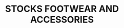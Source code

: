 ---
title: "STOCKS FOOTWEAR AND ACCESSORIES"
url: /kasargod/stocks-footwear-and-accessories/
shop: Schuhe
---